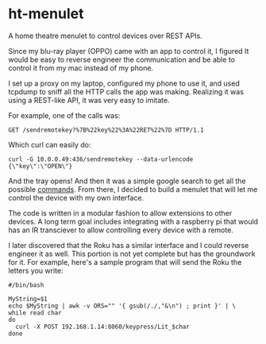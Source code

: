 # ht-menulet

A home theatre menulet to control devices over REST APIs.

Since my blu-ray player (OPPO) came with an app to control it, I figured It would be
easy to reverse engineer the communication and be able to control it from my mac
instead of my phone.

I set up a proxy on my laptop, configured my phone to use it, and used tcpdump
to sniff all the HTTP calls the app was making. Realizing it was using a
REST-like API, it was very easy to imitate.

For example, one of the calls was:

    GET /sendremotekey?%7B%22key%22%3A%22RET%22%7D HTTP/1.1

Which curl can easily do:

    curl -G 10.0.0.49:436/sendremotekey --data-urlencode {\"key\":\"OPEN\"}

And the tray opens! And then it was a simple google search to get all the
possible
[commands](http://download.oppodigital.com/BDP103/BDP103_RS232_Protocol_v1.2.1.pdf
). From there, I decided to build a menulet that will let me control the device
with my own interface.

The code is written in a modular fashion to allow extensions to other devices. A
long term goal includes integrating with a raspberry pi that would has an IR
transciever to allow controlling every device with a remote.

I later discovered that the Roku has a similar interface and I could reverse
engineer it as well. This portion is not yet complete but has the groundwork for
it. For example, here's a sample program that will send the Roku the letters you
write:

```shell
#/bin/bash

MyString=$1
echo $MyString | awk -v ORS="" '{ gsub(/./,"&\n") ; print }' | \ 
while read char
do
  curl -X POST 192.168.1.14:8060/keypress/Lit_$char
done
```

